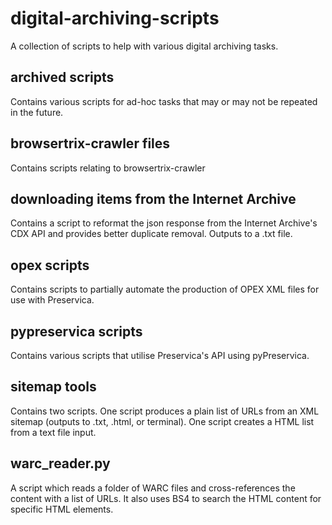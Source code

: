 # digital-archiving-scripts

A collection of scripts to help with various digital archiving tasks.

## archived scripts

Contains various scripts for ad-hoc tasks that may or may not be repeated in the future.

## browsertrix-crawler files

Contains scripts relating to browsertrix-crawler

## downloading items from the Internet Archive

Contains a script to reformat the json response from the Internet Archive's CDX API and provides better duplicate removal. Outputs to a .txt file.

## opex scripts

Contains scripts to partially automate the production of OPEX XML files for use with Preservica.

## pypreservica scripts

Contains various scripts that utilise Preservica's API using pyPreservica.

## sitemap tools

Contains two scripts. One script produces a plain list of URLs from an XML sitemap (outputs to .txt, .html, or terminal). One script creates a HTML list from a text file input.

## warc_reader.py

A script which reads a folder of WARC files and cross-references the content with a list of URLs. It also uses BS4 to search the HTML content for specific HTML elements.
